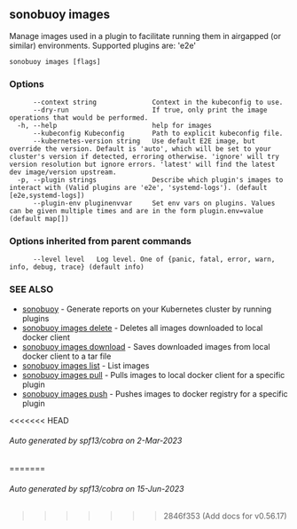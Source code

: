 ## sonobuoy images

Manage images used in a plugin to facilitate running them in airgapped (or similar) environments. Supported plugins are: 'e2e'

```
sonobuoy images [flags]
```

### Options

```
      --context string              Context in the kubeconfig to use.
      --dry-run                     If true, only print the image operations that would be performed.
  -h, --help                        help for images
      --kubeconfig Kubeconfig       Path to explicit kubeconfig file.
      --kubernetes-version string   Use default E2E image, but override the version. Default is 'auto', which will be set to your cluster's version if detected, erroring otherwise. 'ignore' will try version resolution but ignore errors. 'latest' will find the latest dev image/version upstream.
  -p, --plugin strings              Describe which plugin's images to interact with (Valid plugins are 'e2e', 'systemd-logs'). (default [e2e,systemd-logs])
      --plugin-env pluginenvvar     Set env vars on plugins. Values can be given multiple times and are in the form plugin.env=value (default map[])
```

### Options inherited from parent commands

```
      --level level   Log level. One of {panic, fatal, error, warn, info, debug, trace} (default info)
```

### SEE ALSO

* [sonobuoy](sonobuoy.md)	 - Generate reports on your Kubernetes cluster by running plugins
* [sonobuoy images delete](sonobuoy_images_delete.md)	 - Deletes all images downloaded to local docker client
* [sonobuoy images download](sonobuoy_images_download.md)	 - Saves downloaded images from local docker client to a tar file
* [sonobuoy images list](sonobuoy_images_list.md)	 - List images
* [sonobuoy images pull](sonobuoy_images_pull.md)	 - Pulls images to local docker client for a specific plugin
* [sonobuoy images push](sonobuoy_images_push.md)	 - Pushes images to docker registry for a specific plugin

<<<<<<< HEAD
###### Auto generated by spf13/cobra on 2-Mar-2023
=======
###### Auto generated by spf13/cobra on 15-Jun-2023
>>>>>>> 2846f353 (Add docs for v0.56.17)
